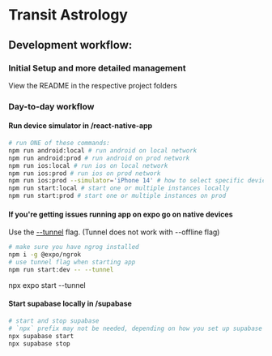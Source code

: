 # Transit Astrology

## Development workflow:

### Initial Setup and more detailed management

View the README in the respective project folders

### Day-to-day workflow


#### Run device simulator in /react-native-app
```bash
# run ONE of these commands:
npm run android:local # run android on local network
npm run android:prod # run android on prod network
npm run ios:local # run ios on local network
npm run ios:prod # run ios on prod network
npm run ios:prod --simulator='iPhone 14' # how to select specific device
npm run start:local # start one or multiple instances locally
npm run start:prod # start one or multiple instances on prod
```

#### If you're getting issues running app on expo go on native devices
Use the [--tunnel](https://docs.expo.dev/more/expo-cli/#tunneling) flag. (Tunnel does not work with --offline flag)
```bash
# make sure you have ngrog installed
npm i -g @expo/ngrok
# use tunnel flag when starting app
npm run start:dev -- --tunnel
```
npx expo start --tunnel


#### Start supabase locally in /supabase

```bash
# start and stop supabase
# `npx` prefix may not be needed, depending on how you set up supabase
npx supabase start
npx supabase stop
```